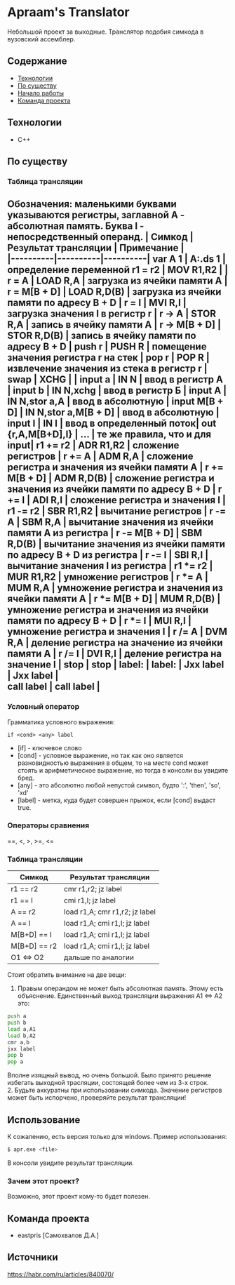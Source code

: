 # Apraam's Translator
Небольшой проект за выходные. Транслятор подобия симкода в вузовский ассемблер.  

## Содержание
- [Технологии](#технологии)
- [По существу](#по-существу)
- [Начало работы](#начало-работы)
- [Команда проекта](#команда-проекта)

## Технологии
- C++

## По существу
### Таблица трансляции
Обозначения: маленькими буквами указываются регистры, заглавной А - абсолютная память. Буква I - непосредственный операнд.
| Симкод   | Результат трансляции | Примечание |        
|----------|----------|----------|
var A 1    | A:.ds 1 | определение переменной
r1 = r2   | MOV R1,R2   |            |
r = A     | LOAD R,A    | загрузка из ячейки памяти A |
r = M[B + D] | LOAD R,D(B) | загрузка из ячейки памяти по адресу B + D |
r = I     | MVI R,I     | загрузка значения I в регистр r |
r -> A     | STOR R,A    | запись в ячейку памяти A |
r -> M[B + D] | STOR R,D(B) | запись в ячейку памяти по адресу B + D |
push r    | PUSH R      | помещение значения регистра r на стек |
pop r     | POP R       | извлечение значения из стека в регистр r |
swap | XCHG        |  |
input a | IN N        | ввод в регистр А |
input b | IN N,xchg        | ввод в регистр Б |
input A | IN N,stor a,A       | ввод в абсолютную |
input M[B + D] | IN N,stor a,M[B + D]        | ввод в абсолютную |
input I | IN I        | ввод в определенный поток|
out {r,A,M[B+D],I} | ...      | те же правила, что и для input|
r1 += r2  | ADR R1,R2   | сложение регистров |
r += A    | ADM R,A     | сложение регистра и значения из ячейки памяти A |
r += M[B + D] | ADM R,D(B)  | сложение регистра и значения из ячейки памяти по адресу B + D |
r += I    | ADI R,I     | сложение регистра и значения I |
r1 -= r2  | SBR R1,R2   | вычитание регистров |
r -= A    | SBM R,A     | вычитание значения из ячейки памяти A из регистра |
r -= M[B + D] | SBM R,D(B)  | вычитание значения из ячейки памяти по адресу B + D из регистра |
r -= I    | SBI R,I     | вычитание значения I из регистра |
r1 *= r2  | MUR R1,R2   | умножение регистров |
r *= A    | MUM R,A     | умножение регистра и значения из ячейки памяти A |
r *= M[B + D] | MUM R,D(B)  | умножение регистра и значения из ячейки памяти по адресу B + D |
r *= I    | MUI R,I     | умножение регистра и значения I |
r /= A    | DVM R,A     | деление регистра на значение из ячейки памяти A |
r /= I    | DVI R,I     | деление регистра на значение I |
stop      | stop        | 
label:    | label:      |
Jxx label | Jxx label |       
call label | call label |  
--------------------------------------

### Условный оператор
Грамматика условного выражения:
```gram
if <cond> <any> label
```
- [if] - ключевое слово
- [cond] - условное выражение, но так как оно является разновидностью выражения в общем, то на месте cond может стоять и арифметическое выражение, но тогда в консоли вы увидите бред.
- [any] - это абсолютно любой непустой символ, будто ':', 'then', 'so', 'xd'
- [label] - метка, куда будет совершен прыжок, если [cond] выдаст true.

### Операторы сравнения
==, <, >, >=, <=
### Таблица трансляции
| Симкод   | Результат трансляции    
|----------|--------------------|
r1 == r2   | cmr r1,r2; jz label | 
r1 == I   | cmi r1,I; jz label | 
A == r2   | load r1,A; cmr r1,r2; jz label | 
A == I   | load r1,A; cmi r1,I; jz label | 
M[B+D] == I   | load r1,A; cmi r1,I; jz label | 
M[B+D] == r2   | load r1,A; cmi r1,I; jz label | 
O1 <=> O2   | дальше по аналогии | 

Стоит обратить внимание на две вещи:
1. Правым операндом не может быть абсолютная память. Этому есть объяснение.
Единственный выход трансляции выражения A1 <=> A2 это:
```asm
push a
push b
load a,A1
load b,A2
cmr a,b
jxx label
pop b
pop a
```
Вполне изящный вывод, но очень большой. Было принято решение избегать выходной трасляции, состоящей более чем из 3-х строк.
<br />2. Будьте аккуратны при использовании симкода. Значение регистров может быть испорчено, проверяйте результат трансляции!
## Использование
К сожалению, есть версия только для windows.
Пример использования:
```sh
$ apr.exe <file>
```
В консоли увидите результат трансляции.

### Зачем этот проект?
Возможно, этот проект кому-то будет полезен.

## Команда проекта
- eastpris [Самохвалов Д.А.]

## Источники
https://habr.com/ru/articles/840070/
